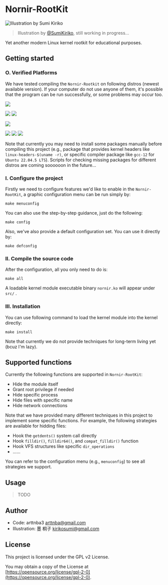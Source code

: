 # Nornir-RootKit

![Illustration by Sumi Kiriko](https://s2.loli.net/2024/12/20/7xqrIvERNb9Tstn.png)

> Illustration by [@SumiKiriko](https://github.com/SumiKiriko), still working in progress...

Yet another modern Linux kernel rootkit for educational purposes.

## Getting started

### O. Verified Platforms

We have tested compiling the `Nornir-Rootkit` on following distros (newest available version). If your computer do not use anyone of them, it's possible that the program can be run successfully, or some problems may occur too.

![](https://img.shields.io/badge/Gentoo_Linux-54487A?style=for-the-badge&logo=Gentoo&logoColor=white)

![](https://img.shields.io/badge/openSUSE_Tumbleweed-%2364B345?style=for-the-badge&logo=openSUSE&logoColor=white) ![](https://img.shields.io/badge/openSUSE_Slowroll-%2364B345?style=for-the-badge&logo=openSUSE&logoColor=white)

![](https://img.shields.io/badge/Debian_Bookworm-CE0056?style=for-the-badge&logo=debian&logoColor=white)

![](https://img.shields.io/badge/Ubuntu_24.04-DD4814?style=for-the-badge&logo=ubuntu&logoColor=white) ![](https://img.shields.io/badge/Ubuntu_22.04-DD4814?style=for-the-badge&logo=ubuntu&logoColor=white) ![](https://img.shields.io/badge/Ubuntu_20.04-DD4814?style=for-the-badge&logo=ubuntu&logoColor=white)

Note that currently you may need to install some packages manually before compiling this project (e.g., package that provides kernel headers like `linux-headers-$(uname -r)`, or specific compiler package like `gcc-12` for `Ubuntu 22.04.5 LTS`). Scripts for checking missing packages for different distros are coming soooooon in the future...

### I. Configure the project

Firstly we need to configure features we'd like to enable in the `Nornir-RootKit`, a graphic configuration menu can be run simply by:

```shell
make menuconfig
```

You can also use the step-by-step guidance, just do the following:

```shell
make config
```

Also, we've also provide a default configuration set. You can use it directly by:

```shell
make defconfig
```

### II. Compile the source code

After the configuration, all you only need to do is:

```shell
make all
```

A loadable kernel module executable binary `nornir.ko` will appear under `src/` .

### III. Installation

You can use following command to load the kernel module into the kernel directly:

```shell
make install
```

Note that currently we do not provide techniques for long-term living yet (bcuz I'm lazy).

## Supported functions

Currently the following functions are supported in `Nornir-RootKit`:

- Hide the module itself
- Grant root privilege if needed
- Hide specific process
- Hide files with specific name
- Hide network connections

Note that we have provided many different techniques in this project to implement some specific functions. For example, the following strategies are available for hidding files:

- Hook the `getdents()` system call directly
- Hook `filldir()`, `filldir64()`, and `compat_filldir()` function
- Hook VFS structures like specific `dir_operations`
- ......

You can refer to the configuration menu (e.g., `menuconfig`) to see all strategies we support.

## Usage

> TODO

## Author

- Code: arttnba3 <arttnba@gmail.com>
- Illustration: 墨 桐子 <kirikosumi@gmail.com>

## License

This project is licensed under the GPL v2 License.

You may obtain a copy of the License at [https://opensource.org/license/gpl-2-0](https://opensource.org/license/gpl-2-0).
